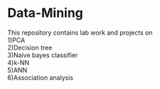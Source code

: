 # Data-Mining
This repository contains lab work and projects on 
<br>
1)PCA<br>
2)Decision tree<br>
3)Naive bayes classifier<br>
4)k-NN<br>
5)ANN<br>
6)Association analysis
